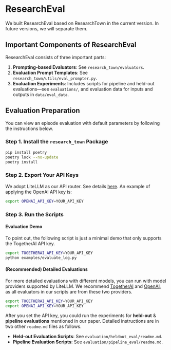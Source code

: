 # ResearchEval

We built ResearchEval based on ResearchTown in the current version. In future versions, we will separate them.

## Important Components of ResearchEval

ResearchEval consists of three important parts:

1. **Prompting-based Evaluators**: See `research_town/evaluators`.
2. **Evaluation Prompt Templates**: See `research_town/utils/eval_prompter.py`.
3. **Evaluation Experiments**: Includes scripts for pipeline and held-out evaluations—see `evaluations/`, and evaluation data for inputs and outputs in `data/eval_data`.

## Evaluation Preparation

You can view an episode evaluation with default parameters by following the instructions below.

### Step 1. Install the `research_town` Package

```bash
pip install poetry
poetry lock --no-update
poetry install
```

### Step 2. Export Your API Keys

We adopt LiteLLM as our API router. See details [here](https://docs.litellm.ai/docs/providers). An example of applying the OpenAI API key is:

```bash
export OPENAI_API_KEY=YOUR_API_KEY
```

### Step 3. Run the Scripts

#### Evaluation Demo

To point out, the following script is just a minimal demo that only supports the TogetherAI API key.

```bash
export TOGETHERAI_API_KEY=YOUR_API_KEY
python examples/evaluate_log.py
```

#### (Recommended) Detailed Evaluations

For more detailed evaluations with different models, you can run with model providers supported by LiteLLM. We recommend [TogetherAI](https://docs.litellm.ai/docs/providers/togetherai) and [OpenAI](https://docs.litellm.ai/docs/providers/openai), as all evaluators in our scripts are from these two providers.

```bash
export TOGETHERAI_API_KEY=YOUR_API_KEY
export OPENAI_API_KEY=YOUR_API_KEY
```

After you set the API key, you could run the experiments for **held-out** & **pipeline evaluations** mentioned in our paper. Detailed instructions are in two other `readme.md` files as follows.

- **Held-out Evaluation Scripts**: See `evaluation/heldout_eval/readme.md`.
- **Pipeline Evaluation Scripts**: See `evaluation/pipeline_eval/readme.md`.
